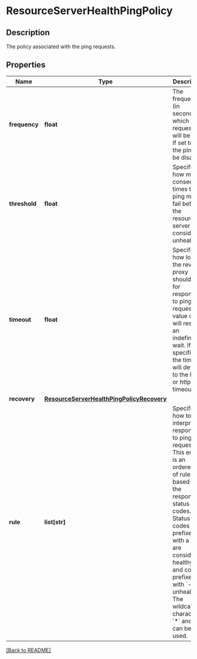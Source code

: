# ResourceServerHealthPingPolicy

## Description

The policy associated with the ping requests.


## Properties

Name | Type | Description | Notes
------------ | ------------- | ------------- | -------------
**frequency** | **float** | The frequency (in seconds) which ping requests will be sent. If set to 0 the ping will be disabled.  | [optional] [default to 300]
**threshold** | **float** | Specifies how many consecutive times the ping must fail before the resource server is considered unhealthy.  | [optional] [default to 1]
**timeout** | **float** | Specifies how long the reverse proxy should wait for responses to ping requests. A value of &#x60;0&#x60; will result in an indefinite wait. If not specified the timeout will default to the http or https timeout.  | [optional] 
**recovery** | [**ResourceServerHealthPingPolicyRecovery**](ResourceServerHealthPingPolicyRecovery.md) |  | [optional] 
**rule** | **list[str]** | Specifies how to interpret responses to ping requests. This entry is an ordered list of rules based on the response status codes. Status codes prefixed with a &#x60;+&#x60; are considered healthy, and codes prefixed with &#x60;-&#x60; unhealthy. The wildcard characters &#x60;*&#x60; and &#x60;?&#x60; can be used.  | [optional] 

[[Back to README]](../README.md)



